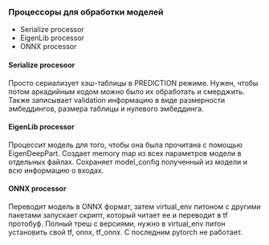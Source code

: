 ### Процессоры для обработки моделей
- Serialize processor
- EigenLib processor
- ONNX processor

#### Serialize procesoor
Просто сериализует хэш-таблицы в PREDICTION режиме. Нужен, чтобы потом аркадийным кодом можно было их обработать и смерджить.
Также записывает validation информацию в виде размерности эмбеддингов, размера таблицы и нулевого эмбеддинга.

#### EigenLib processor
Процессит модель для того, чтобы она была прочитана с помощью EigenDeepPart. Создает memory map из всех параметров модели в отдельных файлах.
Сохраняет model_config полученный из модели и всю информацию о входах.

#### ONNX processor
Переводит модель в ONNX формат, затем virtual_env питоном с другими пакетами запускает скрипт, который читает ее и переводит в tf протобуф.
Полный треш с версиями, нужно в virtual_env питон установить свой tf, onnx, tf_onnx. С последним pytorch не работает.